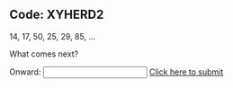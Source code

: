 ## Code: XYHERD2

14, 17, 50, 25, 29, 85, ... 

What comes next?

Onward: <input id='password' type='text'  />
<a href="https://merrickmath.github.io/NXLYYYT.html" onclick="javascript:return validatePass()">  Click here to submit  </a>
<script>
function validatePass(){
    if(document.getElementById('password').value == '89'){
        return true;
    }else{
        alert('wrong password!!');
        return false;
    }
}
</script>

